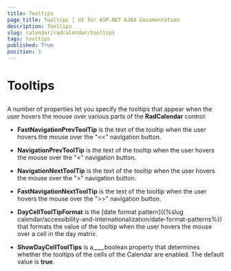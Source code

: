 ```yaml
---
title: Tooltips
page_title: Tooltips | UI for ASP.NET AJAX Documentation
description: Tooltips
slug: calendar/radcalendar/tooltips
tags: tooltips
published: True
position: 5
---
```


# Tooltips



## 

A number of properties let you specify the tooltips that appear when the user hovers the mouse over various parts of the __RadCalendar__ control:

* __FastNavigationPrevToolTip__ is the text of the tooltip when the user hovers the mouse over the "<<" navigation button.

* __NavigationPrevToolTip__ is the text of the tooltip when the user hovers the mouse over the "<" navigation button.

* __NavigationNextToolTip__ is the text of the tooltip when the user hovers the mouse over the ">" navigation button.

* __FastNavigationNextToolTip__ is the text of the tooltip when the user hovers the mouse over the ">>" navigation button.

* __DayCellToolTipFormat__ is the [date format pattern]({%slug calendar/accessibility-and-internationalization/date-format-patterns%}) that formats the value of the tooltip when the user hovers the mouse over a cell in the day matrix.

* __ShowDayCellToolTips__ is a____boolean property that determines whether the tooltips of the cells of the Calendar are enabled. The default value is __true__.
